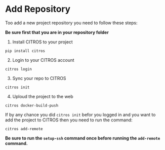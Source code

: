 # Add Repository
Too add a new project repository you need to follow these steps:

**Be sure first that you are in your repository folder**

1. Install CITROS to your project

```
pip install citros
```

2. Login to your CITROS account
```
citros login
```

3. Sync your repo to CITROS 
```
citros init
```

4. Uploud the project to the web 
```
citros docker-build-push
```

If by any chance you did `citros init` befor you logged in and you want to add the project to CITROS then you need to run the command: 
```
citros add-remote
```
**Be sure to run the `setup-ssh` command once before running the `add-remote` command.**
